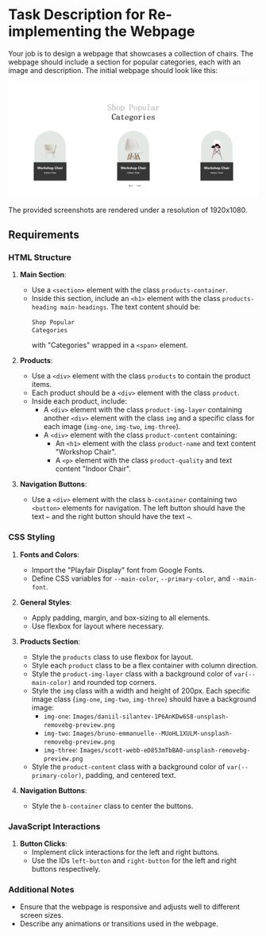 
# Task Description for Re-implementing the Webpage

Your job is to design a webpage that showcases a collection of chairs. The webpage should include a section for popular categories, each with an image and description. The initial webpage should look like this:

![initial webpage](./_images/origin.png)

The provided screenshots are rendered under a resolution of 1920x1080.

## Requirements

### HTML Structure

1. **Main Section**:
    - Use a `<section>` element with the class `products-container`.
    - Inside this section, include an `<h1>` element with the class `products-heading main-headings`. The text content should be:
      ```
      Shop Popular 
      Categories
      ```
      with "Categories" wrapped in a `<span>` element.

2. **Products**:
    - Use a `<div>` element with the class `products` to contain the product items.
    - Each product should be a `<div>` element with the class `product`.
    - Inside each product, include:
        - A `<div>` element with the class `product-img-layer` containing another `<div>` element with the class `img` and a specific class for each image (`img-one`, `img-two`, `img-three`).
        - A `<div>` element with the class `product-content` containing:
            - An `<h1>` element with the class `product-name` and text content "Workshop Chair".
            - A `<p>` element with the class `product-quality` and text content "Indoor Chair".

3. **Navigation Buttons**:
    
    - Use a `<div>` element with the class `b-container` containing two `<button>` elements for navigation. The left button should have the text `←` and the right button should have the text `→`.

### CSS Styling

1. **Fonts and Colors**:
    - Import the "Playfair Display" font from Google Fonts.
    - Define CSS variables for `--main-color`, `--primary-color`, and `--main-font`.

2. **General Styles**:
    - Apply padding, margin, and box-sizing to all elements.
    - Use flexbox for layout where necessary.

3. **Products Section**:
    - Style the `products` class to use flexbox for layout.
    - Style each `product` class to be a flex container with column direction.
    - Style the `product-img-layer` class with a background color of `var(--main-color)` and rounded top corners.
    - Style the `img` class with a width and height of 200px. Each specific image class (`img-one`, `img-two`, `img-three`) should have a background image:
        - `img-one`: `Images/daniil-silantev-1P6AnKDw6S8-unsplash-removebg-preview.png`
        - `img-two`: `Images/bruno-emmanuelle--MUoHL1XULM-unsplash-removebg-preview.png`
        - `img-three`: `Images/scott-webb-eD853mTbBA0-unsplash-removebg-preview.png`
    - Style the `product-content` class with a background color of `var(--primary-color)`, padding, and centered text.

4. **Navigation Buttons**:
    - Style the `b-container` class to center the buttons.

### JavaScript Interactions

1. **Button Clicks**:
    - Implement click interactions for the left and right buttons.
    - Use the IDs `left-button` and `right-button` for the left and right buttons respectively.

### Additional Notes

- Ensure that the webpage is responsive and adjusts well to different screen sizes.
- Describe any animations or transitions used in the webpage.
